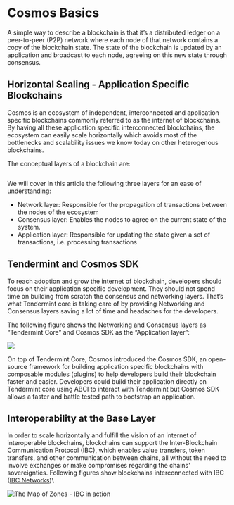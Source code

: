 # Cosmos Basics

A simple way to describe a blockchain is that it’s a distributed ledger on a peer-to-peer (P2P) network where each node of that network contains a copy of the blockchain state. The state of the blockchain is updated by an application and broadcast to each node, agreeing on this new state through consensus.

## Horizontal Scaling - Application Specific Blockchains

Cosmos is an ecosystem of independent, interconnected and application specific blockchains commonly referred to as the internet of blockchains. By having all these application specific interconnected blockchains, the ecosystem can easily scale horizontally which avoids most of the bottlenecks and scalability issues we know today on other heterogenous blockchains.

The conceptual layers of a blockchain are:

<img src="https://lh4.googleusercontent.com/DFcp9kAgbjouY-hhBc5jOuz1DgsuYALpK5dr74VBiRP-8ePvIFdxWtJ5144P8xO3njsFp1929sXjF_eSFh-1QP2QGZlgSROSf-pURm2gMcJNOybec6fe9ofsZVdIVDYX75nJW-OyTWTV6WDibQ" alt="" data-size="original">

We will cover in this article the following three layers for an ease of understanding:

* Network layer: Responsible for the propagation of transactions between the nodes of the ecosystem
* Consensus layer: Enables the nodes to agree on the current state of the system.
* Application layer: Responsible for updating the state given a set of transactions, i.e. processing transactions

## Tendermint and Cosmos SDK

To reach adoption and grow the internet of blockchain, developers should focus on their application specific development. They should not spend time on building from scratch the consensus and networking layers. That’s what Tendermint core is taking care of by providing Networking and Consensus layers saving a lot of time and headaches for the developers.

The following figure shows the Networking and Consensus layers as “Tendermint Core” and Cosmos SDK as the “Application layer”:

![](https://lh4.googleusercontent.com/O4uq4YCo6BN6SWc0yGpUHWqkE51o3ely7Nh2YkoBHFVg0Qx\_HVoEt0swUpSgT4oOif8PoeEgZvMK28mvkcFvvYJ6SZM6UQyBMpnuuCJ-AOUmikRX2s9HFnMCQsgdBpMDsUeTfrMnRZ72uIHHfg)

On top of Tendermint Core, Cosmos introduced the Cosmos SDK, an open-source framework for building application specific blockchains with composable modules (plugins) to help developers build their blockchain faster and easier. Developers could build their application directly on Tendermint core using ABCI to interact with Tendermint but Cosmos SDK allows a faster and battle tested path to bootstrap an application.

## Interoperability at the Base Layer

In order to scale horizontally and fulfill the vision of an internet of interoperable blockchains, blockchains can support the Inter-Blockchain Communication Protocol (IBC), which enables value transfers, token transfers, and other communication between chains, all without the need to involve exchanges or make compromises regarding the chains' sovereignties. Following figures show blockchains interconnected with IBC ([IBC Networks](https://hub.mintscan.io/ibc-network))\\

![The Map of Zones - IBC in action](https://lh4.googleusercontent.com/mNmzPYZZo94eph706FMyKfG5FvflMIYxwga9UgY-6kEFhBzxQxJVNPBB4ZzQIrs8N05Bzb1aXsE2jw72X66bwjprAZDrdwNZ6-W4NRwQSgERh9C2S-MW4ciTAlvFWVTUnhgKMqSLElGaJ81jiQ)
